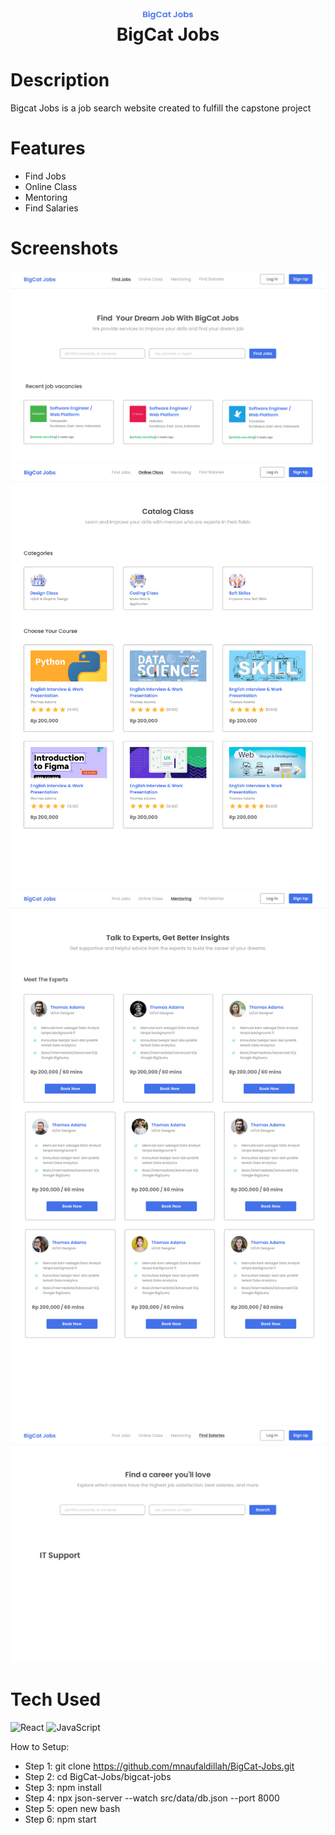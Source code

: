 <div align="center">
      <h1> <img src="https://github.com/mnaufaldillah/BigCat-Jobs/blob/main/bigcat-jobs/public/BigCat%20Jobs.png" width="80px"><br/>BigCat Jobs</h1>
     </div>

# Description

Bigcat Jobs is a job search website created to fulfill the capstone project

# Features

- Find Jobs
- Online Class
- Mentoring
- Find Salaries

# Screenshots

<img src="https://github.com/mnaufaldillah/BigCat-Jobs/blob/main/bigcat-jobs/public/Landing%20Page.png"> <img src="https://github.com/mnaufaldillah/BigCat-Jobs/blob/main/bigcat-jobs/public/Online%20Courses.png"> <img src="https://github.com/mnaufaldillah/BigCat-Jobs/blob/main/bigcat-jobs/public/Mentoring.png"> <img src="https://github.com/mnaufaldillah/BigCat-Jobs/blob/main/bigcat-jobs/public/Find%20Salaries.png">

# Tech Used

![React](https://img.shields.io/badge/react-%2320232a.svg?style=for-the-badge&logo=react&logoColor=%2361DAFB) ![JavaScript](https://img.shields.io/badge/javascript-%23323330.svg?style=for-the-badge&logo=javascript&logoColor=%23F7DF1E)

How to Setup:

- Step 1: git clone https://github.com/mnaufaldillah/BigCat-Jobs.git
- Step 2: cd BigCat-Jobs/bigcat-jobs
- Step 3: npm install
- Step 4: npx json-server --watch src/data/db.json --port 8000
- Step 5: open new bash
- Step 6: npm start
<!-- </> with 💛 by readMD (https://readmd.itsvg.in) -->
